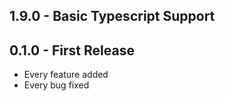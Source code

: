 ## 1.9.0 - Basic Typescript Support

## 0.1.0 - First Release
* Every feature added
* Every bug fixed
